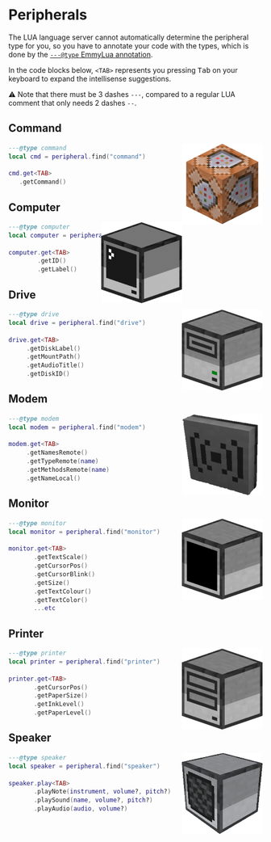 # Peripherals

The LUA language server cannot automatically determine the peripheral type
for you, so you have to annotate your code with the types, which is done by
the [`---@type` EmmyLua annotation](https://github.com/sumneko/lua-language-server/wiki/EmmyLua-Annotations#types-and-type).

In the code blocks below, `<TAB>` represents you pressing <kbd>Tab</kbd> on your
keyboard to expand the intellisense suggestions.

:warning: Note that there must be 3 dashes `---`, compared to a regular LUA
comment that only needs 2 dashes `--`.

## Command

<img align="right" width="160" height="160" src="../assets/command.webp"/>

```lua
---@type command
local cmd = peripheral.find("command")

cmd.get<TAB>
   .getCommand()
```

## Computer

<img align="right" width="160" height="160" src="../assets/computer.png"/>

```lua
---@type computer
local computer = peripheral.find("computer")

computer.get<TAB>
        .getID()
        .getLabel()
```

## Drive

<img align="right" width="160" height="160" src="../assets/drive.png"/>

```lua
---@type drive
local drive = peripheral.find("drive")

drive.get<TAB>
     .getDiskLabel()
     .getMountPath()
     .getAudioTitle()
     .getDiskID()
```

## Modem

<img align="right" width="160" height="160" src="../assets/modem.png"/>

```lua
---@type modem
local modem = peripheral.find("modem")

modem.get<TAB>
     .getNamesRemote()
     .getTypeRemote(name)
     .getMethodsRemote(name)
     .getNameLocal()
```

## Monitor

<img align="right" width="160" height="160" src="../assets/monitor.png"/>

```lua
---@type monitor
local monitor = peripheral.find("monitor")

monitor.get<TAB>
       .getTextScale()
       .getCursorPos()
       .getCursorBlink()
       .getSize()
       .getTextColour()
       .getTextColor()
       ...etc
```

## Printer

<img align="right" width="160" height="160" src="../assets/printer.png"/>

```lua
---@type printer
local printer = peripheral.find("printer")

printer.get<TAB>
       .getCursorPos()
       .getPaperSize()
       .getInkLevel()
       .getPaperLevel()
```

## Speaker

<img align="right" width="160" height="160" src="../assets/speaker.png"/>

```lua
---@type speaker
local speaker = peripheral.find("speaker")

speaker.play<TAB>
       .playNote(instrument, volume?, pitch?)
       .playSound(name, volume?, pitch?)
       .playAudio(audio, volume?)
```
